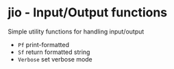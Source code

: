 # jio - Input/Output functions

Simple utility functions for handling input/output

* `Pf` print-formatted
* `Sf` return formatted string
* `Verbose` set verbose mode
